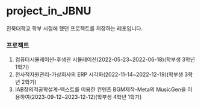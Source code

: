 # project_in_JBNU

전북대학교 학부 시절에 했던 프로젝트를 저장하는 레포입니다.

### 프로젝트
1. 컴퓨터시뮬레이션-후생관 시뮬레이션(2022-05-23~2022-06-18)(학부생 3학년 1학기)
2. 전사적자원관리-가상회사의 ERP 시각화(2022-11-14~2022-12-19)(학부생 3학년 2학기)
3. IAB창의적공학설계-텍스트를 이용한 컨텐츠 BGM제작-Meta의 MusicGen을 이용하여(2023-09-12~2023-12-12)(학부생 4학년 1학기)

